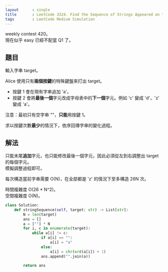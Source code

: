 ```yaml
---
layout      : single
title       : LeetCode 3324. Find the Sequence of Strings Appeared on the Screen
tags        : LeetCode Medium Simulation
---
```

weekly contest 420。  
現在似乎 easy 已經不配當 Q1 了。  

## 題目

輸入字串 target。  

Alice 使用只有**兩個按鍵**的特殊鍵盤來打出 target。  

- 按鍵 1 會在現有字串追加 'a'。  
- 按鍵 2 會將**最後一個**字元改成字母表中的**下一個**字元。例如 'c' 變成 'd'，'z' 變成 'a'。

注意：最初只有空字串 ""，**只能**用按鍵 1。  

求以按鍵次數**最少**的情況下，依序回傳字串的變化過程。  

## 解法

只能末尾**追加**字元，也只能修改最後一個字元，因此必須從左到右調整出 target 的每個字元。  
模擬調整過程即可。  

每次構造當前字串需要 O(N)，在全部都是 'z' 的情況下至多構造 26N 次。  

時間複雜度 O(26 \* N^2)。  
空間複雜度 O(N)。  

```python
class Solution:
    def stringSequence(self, target: str) -> List[str]:
        N = len(target)
        ans = []
        a = [""] * N
        for i, c in enumerate(target):
            while a[i] != c:
                if a[i] == "":
                    a[i] = "a"
                else:
                    a[i] = chr(ord(a[i]) + 1)
                ans.append("".join(a))

        return ans
```
